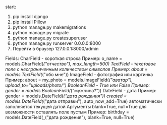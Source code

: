 start:
1) pip install django
2) pip install Pillow
3) python manage.py makemigrations
4) python manage.py migrate
5) python manage.py createsuperuser
6) python manage.py runserver 0.0.0.0:8000
7) Перейти в браузер 127.0.0.1:8000/admin

Fields:
CharField - короткая строка 
    Пример: o_name = models.CharField(_("отчество"), max_length=500)
TextField - текстовое поле с неограниченным количеством символов
    Пример: about = models.TextField(_("обо мне"))
ImageField - фотография или картинка
    Пример: about = my_photo = models.ImageField(_("аватар"), upload_to="uploads/photo/")
BooleanField - True или False
    Пример: gender = models.BooleanField(_("мужчина?"))
DateField - дата
    Пример: gender = models.DateField(_("дата рождения"))
            created = models.DateField(_("дата отправки"), auto_now_add=True) автоматически заполняется  текущей датой
Аргументы blank=True, null=True для возможности оставлять поле пустым
    Пример: birthday = models.DateField(_("дата рождения"), blank=True, null=True)